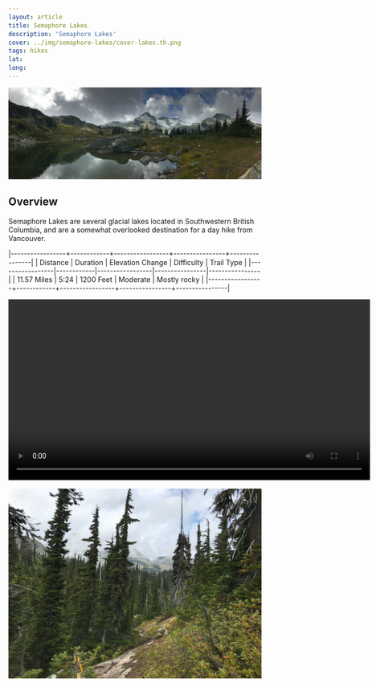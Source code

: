 ```yaml
---
layout: article
title: Semaphore Lakes
description: 'Semaphore Lakes'
cover: ../img/semaphore-lakes/cover-lakes.th.png
tags: hikes
lat:
long:
---
```

![Semaphore Lakes Panorama](../img/semaphore-lakes/panorama.png)

## Overview

Semaphore Lakes are several glacial lakes located in Southwestern British Columbia, and are a somewhat overlooked destination for a day hike from Vancouver.

  |-----------------+------------+-----------------+----------------+----------------|
  | Distance | Duration | Elevation Change  | Difficulty  | Trail Type |
  |-----------------|------------|-----------------|----------------|----------------|
  | 11.57 Miles | 5:24 | 1200 Feet     | Moderate    | Mostly rocky      |
  |-----------------+------------+-----------------+----------------+----------------|


 <video width="720" controls>
  <source src="https://media.githubusercontent.com/media/ect123/ect123.github.io/main/img/semaphore-lakes/gold-bridge-road-720.mp4" type="video/mp4">
  Your browser does not support the video tag.
</video> 

![Semaphore Lakes Trail](../img/semaphore-lakes/trail.png "Semaphore Lakes Trail")